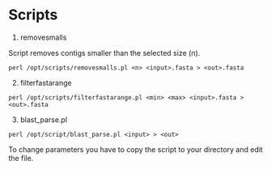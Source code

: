 # Scripts #

1. removesmalls  

Script removes contigs smaller than the selected size (n).  

`perl /opt/scripts/removesmalls.pl <n> <input>.fasta > <out>.fasta`  

2. filterfastarange  

`perl /opt/scripts/filterfastarange.pl <min> <max> <input>.fasta > <out>.fasta`  

3. blast_parse.pl

`perl /opt/script/blast_parse.pl <input> > <out>`  

To change parameters you have to copy the script to your directory and edit the file. 
